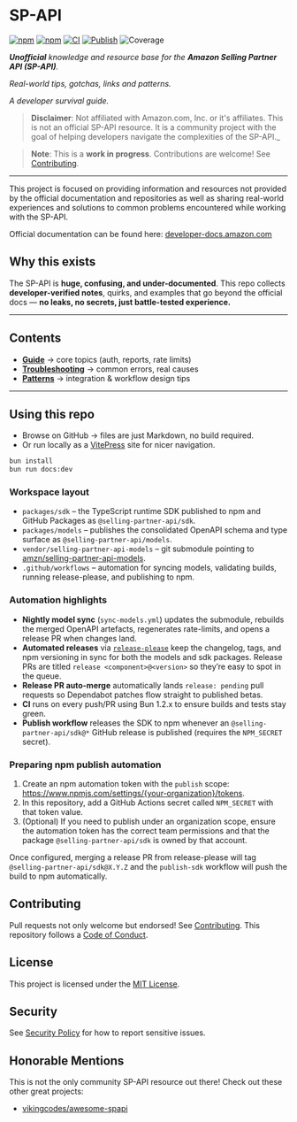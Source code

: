 # SP-API

[![npm](https://img.shields.io/npm/v/%40selling-partner-api%2Fsdk?label=@selling-partner-api%2Fsdk&color=cb3837)](https://www.npmjs.com/package/@selling-partner-api/sdk)
[![npm](https://img.shields.io/npm/v/%40selling-partner-api%2Fmodels?label=@selling-partner-api%2Fmodels&color=cb3837)](https://www.npmjs.com/package/@selling-partner-api/models)
[![CI](https://github.com/selling-partner-api/selling-partner-api/actions/workflows/ci.yaml/badge.svg?branch=main)](https://github.com/selling-partner-api/selling-partner-api/actions/workflows/ci.yaml)
[![Publish](https://github.com/selling-partner-api/selling-partner-api/actions/workflows/publish-sdk.yaml/badge.svg?branch=main)](https://github.com/selling-partner-api/selling-partner-api/actions/workflows/publish-sdk.yaml)
![Coverage](https://raw.githubusercontent.com/selling-partner-api/selling-partner-api/main/docs/assets/coverage-badge.svg)

_**Unofficial** knowledge and resource base for the **Amazon Selling Partner API (SP-API)**._

_Real-world tips, gotchas, links and patterns._

_A developer survival guide._

> **Disclaimer**: Not affiliated with Amazon.com, Inc. or it's affiliates. This is not an official SP-API resource. It is a community project with the goal of helping developers navigate the complexities of the SP-API._

> **Note**: This is a **work in progress**. Contributions are welcome! See [Contributing](./CONTRIBUTING.md).

---

This project is focused on providing information and resources not provided by the official documentation and repositories as well as sharing real-world experiences and solutions to common problems encountered while working with the SP-API.

Official documentation can be found here: [developer-docs.amazon.com](https://developer-docs.amazon.com/sp-api/docs)

## Why this exists

The SP-API is **huge, confusing, and under-documented**.
This repo collects **developer-verified notes**, quirks, and examples that go beyond the official docs — **no leaks, no secrets, just battle-tested experience.**

---

## Contents

-   **[Guide](./docs/guide)** → core topics (auth, reports, rate limits)
-   **[Troubleshooting](./docs/troubleshooting)** → common errors, real causes
-   **[Patterns](./docs/patterns)** → integration & workflow design tips

---

## Using this repo

-   Browse on GitHub → files are just Markdown, no build required.
-   Or run locally as a [VitePress](https://vitepress.dev) site for nicer navigation.

```bash
bun install
bun run docs:dev
```

### Workspace layout

-   `packages/sdk` – the TypeScript runtime SDK published to npm and GitHub Packages as `@selling-partner-api/sdk`.
-   `packages/models` – publishes the consolidated OpenAPI schema and type surface as `@selling-partner-api/models`.
-   `vendor/selling-partner-api-models` – git submodule pointing to [amzn/selling-partner-api-models](https://github.com/amzn/selling-partner-api-models).
-   `.github/workflows` – automation for syncing models, validating builds, running release-please, and publishing to npm.

### Automation highlights

-   **Nightly model sync** (`sync-models.yml`) updates the submodule, rebuilds the merged OpenAPI artefacts, regenerates rate-limits, and opens a release PR when changes land.
-   **Automated releases** via [`release-please`](https://github.com/google-github-actions/release-please) keep the changelog, tags, and npm versioning in sync for both the models and sdk packages. Release PRs are titled `release <component>@<version>` so they’re easy to spot in the queue.
-   **Release PR auto-merge** automatically lands `release: pending` pull requests so Dependabot patches flow straight to published betas.
-   **CI** runs on every push/PR using Bun 1.2.x to ensure builds and tests stay green.
-   **Publish workflow** releases the SDK to npm whenever an `@selling-partner-api/sdk@*` GitHub release is published (requires the `NPM_SECRET` secret).

### Preparing npm publish automation

1. Create an npm automation token with the `publish` scope: <https://www.npmjs.com/settings/{your-organization}/tokens>.
2. In this repository, add a GitHub Actions secret called `NPM_SECRET` with that token value.
3. (Optional) If you need to publish under an organization scope, ensure the automation token has the correct team permissions and that the package `@selling-partner-api/sdk` is owned by that account.

Once configured, merging a release PR from release-please will tag `@selling-partner-api/sdk@X.Y.Z` and the `publish-sdk` workflow will push the build to npm automatically.

## Contributing

Pull requests not only welcome but endorsed! See [Contributing](./CONTRIBUTING.md).
This repository follows a [Code of Conduct](./CODE_OF_CONDUCT.md).

## License

This project is licensed under the [MIT License](./LICENSE).

## Security

See [Security Policy](./SECURITY.md) for how to report sensitive issues.

## Honorable Mentions

This is not the only community SP-API resource out there! Check out these other great projects:
- [vikingcodes/awesome-spapi](https://github.com/vikingcodes/awesome-spapi)
